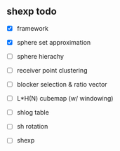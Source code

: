 ## shexp todo

- [x] framework
- [x] sphere set approximation
- [ ] sphere hierachy
- [ ] receiver point clustering
- [ ] blocker selection & ratio vector
- [ ] L*H(N) cubemap (w/ windowing)
- [ ] shlog table
- [ ] sh rotation
- [ ] shexp

